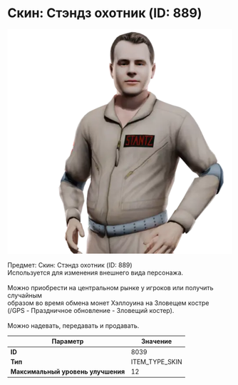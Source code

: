 # Скин: Стэндз охотник (ID: 889)

![Item Image](../img/8039.webp?raw=true)

Предмет: Скин: Стэндз охотник (ID: 889)<br>Используется для изменения внешнего вида персонажа.<br><br>Можно приобрести на центральном рынке у игроков или получить случайным<br>образом во время обмена монет Хэллоуина на Зловещем костре<br>(/GPS - Праздничное обновление - Зловещий костер).<br><br>Можно надевать, передавать и продавать.


| Параметр | Значение |
|----------|----------|
| **ID** | 8039 |
| **Тип** | ITEM_TYPE_SKIN |
| **Максимальный уровень улучшения** | 12 |

